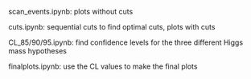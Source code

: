 scan_events.ipynb: plots without cuts

cuts.ipynb: sequential cuts to find optimal cuts, plots with cuts

CL_85/90/95.ipynb: find confidence levels for the three different Higgs mass hypotheses

finalplots.ipynb: use the CL values to make the final plots
